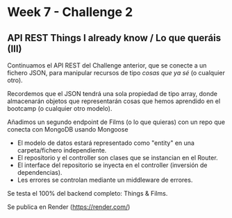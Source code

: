 # Week 7 - Challenge 2

## API REST Things I already know / Lo que queráis (III)

Continuamos el API REST del Challenge anterior, que se conecte a un fichero JSON, para manipular recursos de tipo _cosas que ya sé_ (o cualquier otro).

Recordemos que el JSON tendrá una sola propiedad de tipo array, donde almacenarán objetos que representarán cosas que hemos aprendido en el bootcamp (o cualquier otro modelo).

Añadimos un segundo endpoint de Films (o lo que quieras) con un repo que conecta con MongoDB usando Mongoose

- El modelo de datos estará representado como "entity" en una carpeta/fichero independiente.
- El repositorio y el controller son clases que se instancian en el Router.
- El interface del repositorio se inyecta en el controller (inversión de dependencias).
- Les errores se controlan mediante un middleware de errores.

Se testa el 100% del backend completo: Things & Films.

Se publica en Render (https://render.com/)
